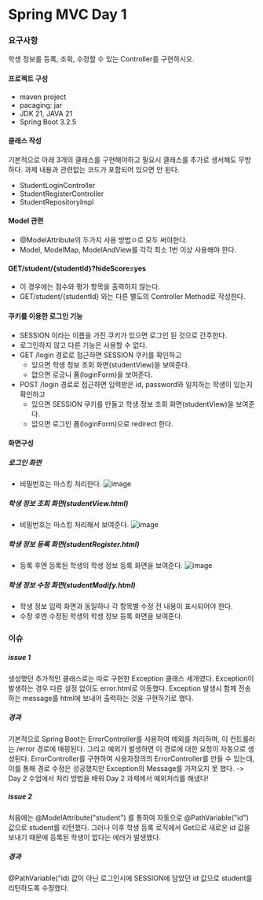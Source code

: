 # Spring MVC Day 1
### 요구사항
학생 정보를 등록, 조회, 수정할 수 있는 Controller를 구현하시오.
#### 프로젝트 구성
- maven project
- pacaging: jar
- JDK 21, JAVA 21
- Spring Boot 3.2.5
#### 클래스 작성
기본적으로 아래 3개의 클래스를 구현해야하고 필요시 클래스를 추가로 생서해도 무방하다.
과제 내용과 관련없는 코드가 포함되어 있으면 안 된다.
- StudentLoginController
- StudentRegisterController
- StudentRepositoryImpl
#### Model 관련
- @ModelAttribute의 두가지 사용 방법ㅇ르 모두 써야한다.
- Model, ModelMap, ModelAndView를 각각 최소 1번 이상 사용해야 한다.
#### GET/student/{studentId}?hideScore=yes
- 이 경우에는 점수와 평가 항목을 출력하지 않는다.
- GET/student/{studentId} 와는 다른 별도의 Controller Method로 작성한다.
#### 쿠키를 이용한 로그인 기능
- SESSION 이라는 이름을 가진 쿠키가 있으면 로그인 된 것으로 간주한다.
- 로그인하지 않고 다른 기능은 사용할 수 없다.
- GET /login 경로로 접근하면 SESSION 쿠키를 확인하고
  - 있으면 학생 정보 조회 화면(studentView)을 보여준다.
  - 없으면 로긍니 폼(loginForm)을 보여준다.
- POST /login 경로로 접근하면 입력받은 id, password와 일치하는 학생이 있는지 확인하고
  - 있으면 SESSION 쿠키를 만들고 학생 정보 조회 화면(studentView)을 보여준다.
  - 없으면 로그인 폼(loginForm)으로 redirect 한다.
#### 화면구성
##### 로그인 화면
- 비밀번호는 마스킹 처리한다.
![image](https://github.com/lettuce82/nhnacademy/assets/152861713/ee5a217a-ff7a-46d7-8dbc-7c23b658c1ae)
##### 학생 정보 조회 화면(studentView.html)
- 비밀번호는 마스킹 처리해서 보여준다.
![image](https://github.com/lettuce82/nhnacademy/assets/152861713/bf8ea368-c326-45d1-b081-ba82c4f8d73e)
##### 학생 정보 등록 화면(studentRegister.html)
- 등록 후엔 등록된 학생의 학생 정보 등록 화면을 보여준다.
![image](https://github.com/lettuce82/nhnacademy/assets/152861713/0e968121-461f-43f3-a469-9f7a7362b151)
##### 학생 정보 수정 화면(studentModify.html)
- 학생 정보 입력 화면과 동일하나 각 항목별 수정 전 내용이 표시되어야 한다.
- 수정 후엔 수정된 학생의 학생 정보 등록 화면을 보여준다.

### 이슈
##### issue 1
생성했던 추가적인 클래스로는 따로 구현한 Exception 클래스 세개였다.
Exception이 발생하는 경우 다른 설정 없이도 error.html로 이동했다.
Exception 발생시 함께 전송하는 message를 html에 보내어 출력하는 것을 구현하기로 했다.

##### 경과
기본적으로 Spring Boot는 ErrorController를 사용하여 예외를 처리하며,
이 컨트롤러는 /error 경로에 매핑된다. 그리고 예외가 발생하면 이 경로에 대한 요청이 자동으로 생성된다.
ErrorController를 구현하여 사용자정의의 ErrorController를 만들 수 있는데,
이를 통해 경로 수정은 성공했지만 Exception의 Message를 가져오지 못 했다.
-> Day 2 수업에서 처리 방법을 배워 Day 2 과제에서 예외처리를 해냈다!

##### issue 2
처음에는 @ModelAttribute("student") 를 통하여 자동으로 @PathVariable("id") 값으로 student를 리턴했다.
그러나 이후 학생 등록 로직에서 Get으로 새로운 id 값을 보내기 때문에 등록된 학생이 없다는 에러가 발생했다.

##### 경과
@PathVariable("id) 값이 아닌 로그인시에 SESSION에 담았던 id 값으로 student를 리턴하도록 수정했다.
